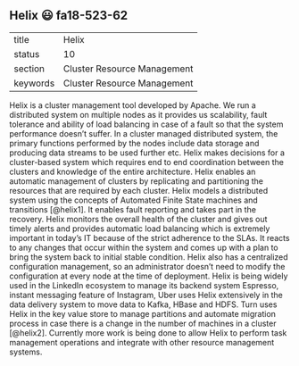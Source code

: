 ## Helix :smiley: fa18-523-62


|          |                             |
| -------- | --------------------------- |
| title    | Helix                       | 
| status   | 10                          |
| section  | Cluster Resource Management |
| keywords | Cluster Resource Management |



Helix is a cluster management tool developed by Apache. We run a distributed
system on multiple nodes as it provides us scalability, fault tolerance and
ability of load balancing in case of a fault so that the system performance
doesn’t suffer. In a cluster managed distributed system, the primary functions
performed by the nodes include data storage and producing data streams to be
used further etc. Helix makes decisions for a cluster-based system which
requires end to end coordination between the clusters and knowledge of the
entire architecture. Helix enables an automatic management of clusters by
replicating and partitioning the resources that are required by each cluster.
Helix models a distributed system using the concepts of Automated Finite State
machines and transitions [@helix1]. It enables fault reporting and takes part in
the recovery. Helix monitors the overall health of the cluster and gives out
timely alerts and provides automatic load balancing which is extremely important
in today’s IT because of the strict adherence to the SLAs. It reacts to any
changes that occur within the system and comes up with a plan to bring the
system back to initial stable condition. Helix also has a centralized
configuration management, so an administrator doesn’t need to modify the
configuration at every node at the time of deployment. Helix is being widely
used in the LinkedIn ecosystem to manage its backend system Espresso, instant
messaging feature of Instagram, Uber uses Helix extensively in the data delivery
system to move data to Kafka, HBase and HDFS. Turn uses Helix in the key value
store to manage partitions and automate migration process in case there is a
change in the number of machines in a cluster [@helix2]. Currently more work is
being done to allow Helix to perform task management operations and integrate
with other resource management systems.



      
